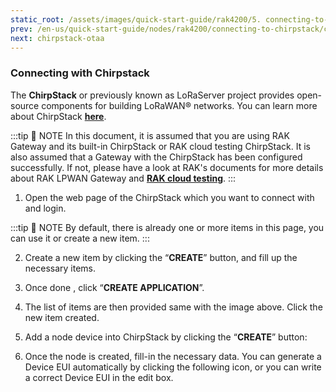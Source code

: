 ```yaml
---
static_root: /assets/images/quick-start-guide/rak4200/5. connecting-to-chirpstack
prev: /en-us/quick-start-guide/nodes/rak4200/connecting-to-chirpstack/chirpstack-abp
next: chirpstack-otaa
---
```


### Connecting with Chirpstack

The **ChirpStack** or previously known as LoRaServer project provides open-source components for building LoRaWAN® networks. You can learn more about ChirpStack [**here**](https://www.chirpstack.io/).

:::tip 📝 NOTE
In this document, it is assumed that you are using RAK Gateway and its built-in ChirpStack or RAK cloud testing ChirpStack. It is also assumed that a Gateway with the ChirpStack has been configured successfully. If not, please have a look at RAK's documents for more details about RAK LPWAN Gateway and [**RAK cloud testing**](https://forum.rakwireless.com/t/rak-free-cloud-loraserver-for-testing/344).
:::

1. Open the web page of the ChirpStack which you want to connect with and login.
   <rk-img
     :src="`${$frontmatter.static_root}/wgk31ykcgwp2gbzicmut.png`"
     width="100%"
     figure-number="1"
     caption="Chirpstack Default Window"
   />

:::tip 📝 NOTE
By default, there is already one or more items in this page, you can use it or create a new item.
:::

2. Create a new item by clicking the “**CREATE**” button, and fill up the necessary items.
   <rk-img
     :src="`${$frontmatter.static_root}/l8na6pcdsvjl0lrqznyr.png`"
     width="100%"
     figure-number="2"
     caption="Chirpstack Creating Application"
   />

3. Once done , click “**CREATE APPLICATION**”.
   <rk-img
     :src="`${$frontmatter.static_root}/zcxqc0pe6vquherzw521.png`"
     width="100%"
     figure-number="3"
     caption="Chirpstack Applications Available"
   />

4. The list of items are then provided same with the image above. Click the new item created.
   <rk-img
     :src="`${$frontmatter.static_root}/r2ikjxdaluvfxbqhaccc.png`"
     width="100%"
     figure-number="4"
     caption=" Applications Page in Chirpstack"
   />

5. Add a node device into ChirpStack by clicking the “**CREATE**” button:
   <rk-img
     :src="`${$frontmatter.static_root}/sdrlazcgfseimitslo6u.png`"
     width="100%"
     figure-number="5"
     caption="Chirpstack Adding Node into the  RAK4200 LPWAN Evaluation Board "
   />

6. Once the node is created, fill-in the necessary data. You can generate a Device EUI automatically by clicking the following icon, or you can write a correct Device EUI in the edit box.
   <rk-img
     :src="`${$frontmatter.static_root}/bx0hvot72klwrnznnbig.png`"
     width="100%"
     figure-number="6"
     caption="Chirpstack Adding Parameters in the Node"
   />
